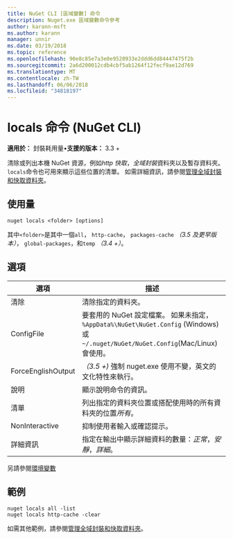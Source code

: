 ```yaml
---
title: NuGet CLI [區域變數] 命令
description: Nuget.exe 區域變數命令參考
author: karann-msft
ms.author: karann
manager: unnir
ms.date: 03/19/2018
ms.topic: reference
ms.openlocfilehash: 90e8c85e7a3e0e9520933e2ddd6dd84447475f2b
ms.sourcegitcommit: 2a6d200012cdb4cbf5ab1264f12fecf9ae12d769
ms.translationtype: MT
ms.contentlocale: zh-TW
ms.lasthandoff: 06/06/2018
ms.locfileid: "34818197"
---
```

# <a name="locals-command-nuget-cli"></a>locals 命令 (NuGet CLI)

**適用於：** 封裝耗用量&bullet;**支援的版本：** 3.3 +

清除或列出本機 NuGet 資源，例如*http 快取*，*全域封裝*資料夾以及暫存資料夾。 `locals`命令也可用來顯示這些位置的清單。 如需詳細資訊，請參閱[管理全域封裝和快取資料夾](../consume-packages/managing-the-global-packages-and-cache-folders.md)。

## <a name="usage"></a>使用量

```cli
nuget locals <folder> [options]
```

其中`<folder>`是其中一個`all`， `http-cache`， `packages-cache` *（3.5 及更早版本）*， `global-packages`，和`temp` *（3.4 +）*。

## <a name="options"></a>選項

| 選項 | 描述 |
| --- | --- |
| 清除 | 清除指定的資料夾。 |
| ConfigFile | 要套用的 NuGet 設定檔案。 如果未指定， `%AppData%\NuGet\NuGet.Config` (Windows) 或`~/.nuget/NuGet/NuGet.Config`(Mac/Linux) 會使用。|
| ForceEnglishOutput | *（3.5 +)* 強制 nuget.exe 使用不變，英文的文化特性來執行。 |
| 說明 | 顯示說明命令的資訊。 |
| 清單 | 列出指定的資料夾位置或搭配使用時的所有資料夾的位置*所有*。 |
| NonInteractive | 抑制使用者輸入或確認提示。 |
| 詳細資訊 | 指定在輸出中顯示詳細資料的數量：*正常*，*安靜*，*詳細*。 |

另請參閱[環境變數](cli-ref-environment-variables.md)

## <a name="examples"></a>範例

```cli
nuget locals all -list
nuget locals http-cache -clear
```

如需其他範例，請參閱[管理全域封裝和快取資料夾](../consume-packages/managing-the-global-packages-and-cache-folders.md)。
